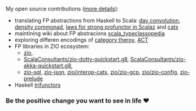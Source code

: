 My open source contributions ([more details](https://github.com/lemastero/lemastero/blob/master/MORE.MD)):
* translating FP abstractions from Haskell to Scala: [day convolution](https://github.com/scalaz/scalaz/pull/2020), [density commonad](https://github.com/scalaz/scalaz/pull/2029), [laws for strong profunctor in Scalaz](https://github.com/scalaz/scalaz/pull/2028) and [cats](https://github.com/typelevel/cats/pull/2640)
* maintining wiki about FP abstracions [scala_typeclassopedia](https://github.com/lemastero/scala_typeclassopedia)
* exploring differen encodings of [category theroy](https://github.com/lemastero/Triglav), [ACT](https://github.com/lemastero/svarog)
* FP libraries in ZIO ecosystem:
  * [zio](https://github.com/zio/zio/pulls?q=author%3Alemastero),
  * [ScalaConsultants/zio-dotty-quickstart.g8](https://github.com/ScalaConsultants/zio-dotty-quickstart.g8), [ScalaConsultants/zio-akka-quickstart.g8](https://github.com/ScalaConsultants/zio-akka-quickstart.g8),
  * [zio-sql](https://github.com/zio/zio-sql/pulls?q=author%3Alemastero), [zio-json](https://github.com/zio/zio-json/pulls?q=author%3Alemastero), [zio/interop-cats](https://github.com/zio/interop-cats/pulls?q=author%3Alemastero), [zio/zio-gcp](https://github.com/zio/zio-gcp/pulls?q=author%3Alemastero), [zio/zio-config](https://github.com/zio/zio-config/pulls?q=author%3Alemastero), [zio-prelude](https://github.com/zio/zio-prelude/pulls?q=author%3Alemastero)
* Haskell [trifunctors](https://github.com/lemastero/trifunctors)


### Be the positive change you want to see in life :heart:
